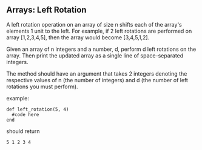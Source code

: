 ## Arrays: Left Rotation

A left rotation operation on an array of size n shifts each of the array's elements 1 unit to the left. For example, if 2 left rotations are performed on array [1,2,3,4,5], then the array would become [3,4,5,1,2].

Given an array of n integers and a number, d, perform d left rotations on the array. Then print the updated array as a single line of space-separated integers.

The method should have an argument that takes 2 integers denoting the respective values of n (the number of integers) and d (the number of left rotations you must perform).

example:
```
def left_rotation(5, 4)
  #code here
end  
```
should return
```
5 1 2 3 4
```
